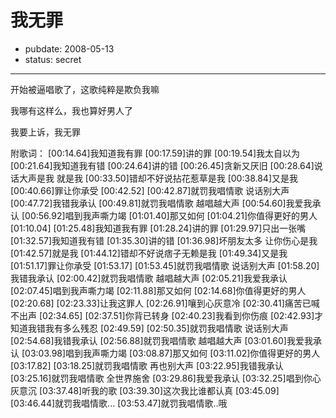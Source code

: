 # 我无罪

- pubdate: 2008-05-13
- status: secret

--------------------------


开始被逼唱歌了，这歌纯粹是欺负我嘛

我哪有这样么，我也算好男人了

我要上诉，我无罪


附歌词：
[00:14.64]我知道我有罪
[00:17.59]讲的罪
[00:19.54]我太自以为
[00:21.64]我知道我有错
[00:24.64]讲的错
[00:26.45]贪新又厌旧
[00:28.64]说话大声是我 就是我
[00:33.50]错却不好说拈花惹草是我
[00:38.84]又是我
[00:40.66]罪让你承受
[00:42.52]
[00:42.87]就罚我唱情歌 说话别大声
[00:47.72]我错我承认
[00:49.81]就罚我唱情歌 越唱越大声
[00:54.60]我爱我承认
[00:56.92]唱到我声嘶力竭
[01:01.40]那又如何
[01:04.21]你值得更好的男人
[01:10.04]
[01:25.48]我知道我有罪
[01:28.24]讲的罪
[01:29.97]只出一张嘴
[01:32.57]我知道我有错
[01:35.30]讲的错
[01:36.98]坏朋友太多 让你伤心是我
[01:42.57]就是我
[01:44.12]错却不好说痞子无赖是我
[01:49.34]又是我
[01:51.17]罪让你承受
[01:53.17]
[01:53.45]就罚我唱情歌 说话别大声
[01:58.20]我错我承认
[02:00.42]就罚我唱情歌 越唱越大声
[02:05.21]我爱我承认
[02:07.45]唱到我声嘶力竭
[02:11.88]那又如何
[02:14.68]你值得更好的男人
[02:20.68]
[02:23.33]让我这罪人
[02:26.91]嚷到心灰意冷
[02:30.41]痛苦已喊不出声
[02:34.65]
[02:37.51]你背已转身
[02:40.23]我看到你伤痕
[02:42.93]才知道我错我有多么残忍
[02:49.59]
[02:50.35]就罚我唱情歌 说话别大声
[02:54.68]我错我承认
[02:56.88]就罚我唱情歌 越唱越大声
[03:01.60]我爱我承认
[03:03.98]唱到我声嘶力竭
[03:08.87]那又如何
[03:11.02]你值得更好的男人
[03:17.82]
[03:18.25]就罚我唱情歌 再也别大声
[03:22.95]我错我承认
[03:25.16]就罚我唱情歌 全世界施舍
[03:29.86]我爱我承认
[03:32.25]唱到你心灰意沉
[03:37.48]听我的歌
[03:39.30]这次我比谁都认真
[03:45.09]
[03:46.44]就罚我唱情歌...
[03:53.47]就罚我唱情歌..哦
